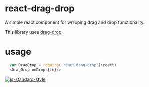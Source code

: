 # react-drag-drop

A simple react component for wrapping drag and drop functionality.

This library uses [drag-drop].

# usage

```javascript
  var DragDrop = require('react-drag-drop')(react)
  <DragDrop onDrop={fn}/>
```

[![js-standard-style](https://cdn.rawgit.com/feross/standard/master/badge.svg)](https://github.com/feross/standard)

[drag-drop]:https://github.com/feross/drag-drop
